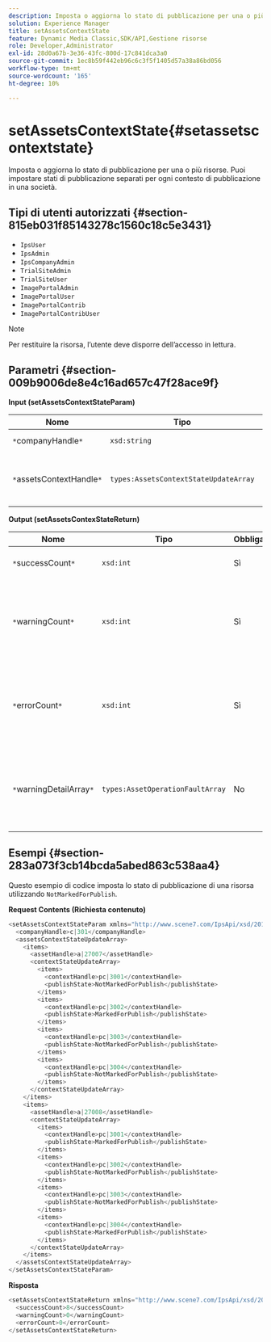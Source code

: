 ```yaml
---
description: Imposta o aggiorna lo stato di pubblicazione per una o più risorse. Puoi impostare stati di pubblicazione separati per ogni contesto di pubblicazione in una società.
solution: Experience Manager
title: setAssetsContextState
feature: Dynamic Media Classic,SDK/API,Gestione risorse
role: Developer,Administrator
exl-id: 28d0a67b-3e36-43fc-800d-17c841dca3a0
source-git-commit: 1ec8b59f442eb96c6c3f5f1405d57a38a86bd056
workflow-type: tm+mt
source-wordcount: '165'
ht-degree: 10%

---
```


# setAssetsContextState{#setassetscontextstate}

Imposta o aggiorna lo stato di pubblicazione per una o più risorse. Puoi impostare stati di pubblicazione separati per ogni contesto di pubblicazione in una società.

## Tipi di utenti autorizzati {#section-815eb031f85143278c1560c18c5e3431}

* `IpsUser`
* `IpsAdmin`
* `IpsCompanyAdmin`
* `TrialSiteAdmin`
* `TrialSiteUser`
* `ImagePortalAdmin`
* `ImagePortalUser`
* `ImagePortalContrib`
* `ImagePortalContribUser`

>[!NOTE]
>
>Per restituire la risorsa, l’utente deve disporre dell’accesso in lettura.

## Parametri {#section-009b9006de8e4c16ad657c47f28ace9f}

**Input (setAssetsContextStateParam)**

| Nome | Tipo | Obbligatorio | Descrizione |
|---|---|---|---|
| `*`companyHandle`*` | `xsd:string` | Sì | Manda all&#39;azienda. |
| `*`assetsContextHandle`*` | `types:AssetsContextStateUpdateArray` | Sì | Array di risorse e relativi nuovi stati di pubblicazione. |

**Output (setAssetsContexStateReturn)**

| Nome | Tipo | Obbligatorio | Descrizione |
|---|---|---|---|
| `*`successCount`*` | `xsd:int` | Sì | Numero di risorse modificate. |
| `*`warningCount`*` | `xsd:int` | Sì | Numero di avvisi generati quando l’operazione tentava di modificare le risorse. |
| `*`errorCount`*` | `xsd:int` | Sì | Numero di errori generati quando l’operazione tentava di modificare le risorse. |
| `*`warningDetailArray`*` | `types:AssetOperationFaultArray` | No | Array di errori generati dalle risorse quando l’operazione tentava di modificarli. |

## Esempi {#section-283a073f3cb14bcda5abed863c538aa4}

Questo esempio di codice imposta lo stato di pubblicazione di una risorsa utilizzando `NotMarkedForPublish`.

**Request Contents (Richiesta contenuto)**

```java
<setAssetsContextStateParam xmlns="http://www.scene7.com/IpsApi/xsd/2011-11-04">
  <companyHandle>c|301</companyHandle>
  <assetsContextStateUpdateArray>
    <items>
      <assetHandle>a|27007</assetHandle>
      <contextStateUpdateArray>
        <items>
          <contextHandle>pc|3001</contextHandle>
          <publishState>NotMarkedForPublish</publishState>
        </items>
        <items>
          <contextHandle>pc|3002</contextHandle>
          <publishState>MarkedForPublish</publishState>
        </items>
        <items>
          <contextHandle>pc|3003</contextHandle>
          <publishState>NotMarkedForPublish</publishState>
        </items>
        <items>
          <contextHandle>pc|3004</contextHandle>
          <publishState>NotMarkedForPublish</publishState>
        </items>
      </contextStateUpdateArray>
    </items>
    <items>
      <assetHandle>a|27008</assetHandle>
      <contextStateUpdateArray>
        <items>
          <contextHandle>pc|3001</contextHandle>
          <publishState>MarkedForPublish</publishState>
        </items>
        <items>
          <contextHandle>pc|3002</contextHandle>
          <publishState>NotMarkedForPublish</publishState>
        </items>
        <items>
          <contextHandle>pc|3003</contextHandle>
          <publishState>NotMarkedForPublish</publishState>
        </items>
        <items>
          <contextHandle>pc|3004</contextHandle>
          <publishState>MarkedForPublish</publishState>
        </items>
      </contextStateUpdateArray>
    </items>
  </assetsContextStateUpdateArray>
</setAssetsContextStateParam>
```

**Risposta**

```java
<setAssetsContextStateReturn xmlns="http://www.scene7.com/IpsApi/xsd/2011-11-04-beta">
  <successCount>8</successCount>
  <warningCount>0</warningCount>
  <errorCount>0</errorCount>
</setAssetsContextStateReturn>
```
